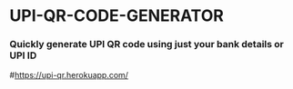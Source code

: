 # UPI-QR-CODE-GENERATOR

### Quickly generate UPI QR code using just your bank details or UPI ID
#https://upi-qr.herokuapp.com/
